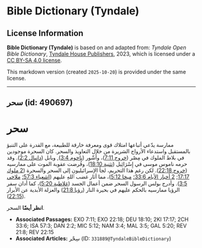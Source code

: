 # Bible Dictionary (Tyndale)

## License Information

**Bible Dictionary (Tyndale)** is based on and adapted from: _Tyndale Open Bible Dictionary_, [Tyndale House Publishers](https://tyndaleopenresources.com/), 2023, which is licensed under a [CC BY-SA 4.0 license](https://creativecommons.org/licenses/by-sa/4.0/legalcode.en).

This markdown version (created `2025-10-20`) is provided under the same license.



--------------------------------

## سحر (id: 490697)

سحر
===

ممارسة يدّعي أتباعها امتلاك قوى ومعرفة خارقة للطبيعة، مع القدرة على التنبؤ بالمستقبل واستدعاء الأرواح الشريرة من خلال التعاويذ والسحر. كان السحرة موجودين في بلاط الملوك في مِصْر ([خروج 7:11](https://ref.ly/Exod7:11))، وأَشّور ([ناحوم 3:4](https://ref.ly/Nah3:4)), وبابل ([دانيال 2:2](https://ref.ly/Dan2:2)). وقد حرمه ناموس موسى في إِسْرَائِيل ([تثنية 18:10](https://ref.ly/Deut18:10))، وفُرضت عقوبة الموت على ممارسيه ([خروج 22:18](https://ref.ly/Exod22:18)). لكن رغم هذا التحريم، لجأ الإسرائيليون إلى السحر والسحرة ([2 ملوك 17:17](https://ref.ly/2Kgs17:17); [2 أخبار الأيام 33:6؛](https://ref.ly/2Chr33:6) [ميخا 5:12](https://ref.ly/Mic5:12))، مما أثار غضب ٱللهِ عليهم ([إشعياء 57:3؛](https://ref.ly/Isa57:3) [ملاخي 3:5](https://ref.ly/Mal3:5)). وأدرج بولس الرسول السحر ضمن أعمال الجسد ([غلاطية 5:20](https://ref.ly/Gal5:20))، كما أدان سفر الرؤيا ممارسيه بالحكم عليهم في بحيرة النار ([رؤيا 21:8](https://ref.ly/Rev21:8)) والعزلة الأبدية عن الأبرار ([22:15](https://ref.ly/Rev22:15)).

**انظر أيضًا** السحر.

* **Associated Passages:** EXO 7:11; EXO 22:18; DEU 18:10; 2KI 17:17; 2CH 33:6; ISA 57:3; DAN 2:2; MIC 5:12; NAM 3:4; MAL 3:5; GAL 5:20; REV 21:8; REV 22:15
* **Associated Articles:** سِحْر (ID: `331889@TyndaleBibleDictionary`)

